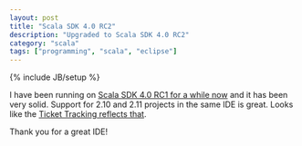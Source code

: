 ```yaml
---
layout: post
title: "Scala SDK 4.0 RC2"
description: "Upgraded to Scala SDK 4.0 RC2"
category: "scala"
tags: ["programming", "scala", "eclipse"]
---
```

{% include JB/setup %}

I have been running on [Scala SDK 4.0 RC1 for a while now](/scala/2014/10/26/scala-sdk-4.0-rc1/) and it has been
very solid. Support for 2.10 and 2.11 projects in the same IDE is great. Looks
like the [Ticket Tracking reflects that](https://scala-ide-portfolio.assembla.com/spaces/scala-ide/support/tickets).

Thank you for a great IDE!
